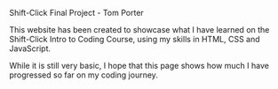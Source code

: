 Shift-Click Final Project - Tom Porter

This website has been created to showcase what I have learned on the Shift-Click Intro to Coding Course, using my skills in HTML, CSS and JavaScript.

While it is still very basic, I hope that this page shows how much I have progressed so far on my coding journey.
